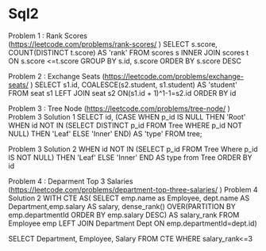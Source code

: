 # Sql2

Problem 1 : Rank Scores		<BR>
(https://leetcode.com/problems/rank-scores/ )
SELECT 
s.score, COUNT(DISTINCT t.score) AS 'rank' 
FROM scores s INNER JOIN scores t ON s.score <=t.score 
GROUP BY s.id, s.score 
ORDER BY s.score DESC 

Problem 2 : Exchange Seats	(https://leetcode.com/problems/exchange-seats/ )
SELECT s1.id, COALESCE(s2.student, s1.student) AS 'student' 
FROM seat s1 LEFT JOIN seat s2 ON(s1.id + 1)^1-1=s2.id 
ORDER BY id

Problem 3 : Tree Node		(https://leetcode.com/problems/tree-node/ )
Problem 3 Solution 1
SELECT id,
(CASE WHEN p_id IS NULL THEN 'Root'
WHEN id NOT IN (SELECT DISTINCT p_id FROM Tree WHERE p_id NOT NULL) THEN 'Leaf'
ELSE 'Inner'
END) AS 'type' FROM tree;

Problem 3 Solution 2
WHEN id NOT IN (SELECT p_id FROM Tree Where p_id IS NOT NULL) THEN 'Leaf'
ELSE 'Inner' END AS type
from Tree
ORDER BY id

Problem 4 : Deparment Top 3 Salaries		(https://leetcode.com/problems/department-top-three-salaries/ )
Problem 4 Solution 2
WITH CTE AS(
SELECT emp.name as Employee, dept.name AS Department,emp.salary AS salary, 
dense_rank() OVER(PARTITION BY emp.departmentId ORDER BY emp.salary DESC) AS salary_rank
FROM Employee emp LEFT JOIN Department Dept
ON emp.departmentId=dept.id)

SELECT Department, Employee, Salary
FROM CTE
WHERE salary_rank<=3
